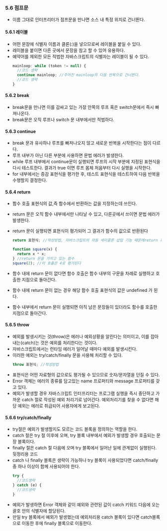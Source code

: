 ### 5.6 점프문

- 이름 그대로 인터프리터가 점프문을 만나면 소스 내 특정 위치로 건너뛴다.

#### 5.6.1 레이블

- 어떤 문장에 식별자 이름과 클론(:)을 넣으므로써 레이블을 붙일 수 있다.
- 레이블을 붙이면 다른 곳에서 문장을 참고 할 수 있어 유용하다.
- 예약어를 제외한 모든 적법한 자바스크립트의 식별자는 레이블이 될 수 있다.
  ```js
  mainloop: while (token != null) {
    //코드 생략
    continue mainloop; //주어진 mainloop의 다음 반복으로 건너뛴다.
    //코드 생략
  }
  ```

#### 5.6.2 break

- break문을 만나면 이를 감싸고 있는 가장 안쪽의 루프 혹은 switch문에서 즉시 빠져나온다.
- break문은 오직 루프나 switch 문 내부에서만 적법하다.

#### 5.6.3 continue

- break 문과 유사하나 루프를 빠져나오지 않고 새로운 반복을 시작한다는 점이 다르다.
- 루프 내부가 아닌 다른 부분에 사용하면 문법 에러가 발생한다.
- while 루프 내부에서 continue문이 실행되면 루프의 시작 부분에 지정된 표현식을 다시 테스트한다.
  결과가 true 이면 루프 몸체 처음부터 다시 실행을 시작한다.
- for 내부에서는 증감 표현식을 평가한 후, 테스트 표현식을 테스트하여 다음 반복을 수행할지 결정한다.

#### 5.6.4 return

- 함수 호출 표현식의 값,즉 함수에서 반환하는 값을 지정하는데 쓰인다.
- return 문은 오직 함수 내부에서만 나타날 수 있고, 다른곳에서 쓰이면 문법 에러가 발생한다.
- return 문이 실행되면 표현식이 평가되어 그 결과가 함수의 값으로 반환된다

  ```js
  return 표현식; //작성방법, 자바스크립트의 자동 세미콜론 삽입 기능 때문에return 과 표현식 사이에 줄바꿈을 하면 안된다.

  function square(x) {
    return x * x;
  } //return 문을 가지고 있는 함수
  square(2); //이 호출은 4로 평가된다
  ```

- 함수 내에 return 문이 없다면 함수 호출은 함수 내부의 구문을 차례로 실행하고 호출한 지점으로 돌아간다.
- 함수 내에 return 문이 없는 경우 해당 함수 호출 표현식의 값은 undefined 가 된다.
- 함수 내부에서 return 문이 실행되면 아직 남은 문장들이 있더라도 함수를 호출한 지점으로 돌아간다.

#### 5.6.5 throw

- 예외를 발생시키는 것(throw)은 에러나 예외상황을 알린다는 의미이고, 이를 잡아내는(catch)는 것은 예외를 처리한다는 것이다.
- 자바스크립트에서는 런타임 에러가 일어날 때마다 예외를 발생시킨다.
- 이러한 예외는 try/catch/finally 문을 사용해 처리할 수 있다.
  ```js
  throw 표현식; //작성방법
  ```
- 표현식은 어떤 자료형의 값으로도 평가될 수 있으므로 숫자/문자열을 던질 수 있다.
- Error 객체는 에러의 종류를 담고있는 name 프로퍼티와 message 프로퍼티를 갖고 있다.
- 예외가 발생할 경우 자바스크립트 인터프리터는 프로그램 실행을 즉시 중단하고 가까운 catch 절로 작성된 예외 처리기로 넘어간다.
  예외처리기를 찾을 수 없다면 해당 예외는 에러로 취급되어 사용자에게 보고된다.

#### 5.6.6 try/catch/finally

- try절은 예외가 발생할지도 모르는 코드 블록을 정의하는 역할을 한다.
- catch 절은 try 절 이후에 오며, try 블록 내부에서 예외가 발생할 경우 호출되는 문장 블록이다.
- finally 절은 catch 절 다음에 오며 try 블록에서 일어난 일에 관계없이 실행된다. 뒷정리용 코드
- catch 나 finally 블록은 생략이 가능하나 try 블록이 사용되었다면 catch/finally 중 하나 이상이 함께 사용되어야 한다.
  ```js
  try {
    //코드생략
  } catch (e) {
    //코드생략
  }
  ```
- 예외가 발생하면 Error 객체와 같이 예외와 관련된 값이 catch 키워드 다음에 오는 괄호 안의 식별자에 할당된다.
- 만일 try 블록에서 예외가 발생했는데 예외처리용 catch 블록이 있다면 catch블록으로 이동한 후에 finally 블록으로 이동한다.
